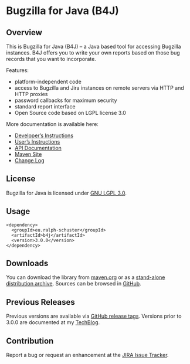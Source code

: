 # Bugzilla for Java (B4J)

## Overview

This is Bugzilla for Java (B4J) – a Java based tool for accessing Bugzilla instances. B4J offers you to write your own reports based on those bug records that you want to incorporate.

Features:
* platform-independent code
* access to Bugzilla and Jira instances on remote servers via HTTP and HTTP proxies
* password callbacks for maximum security
* standard report interface
* Open Source code based on LGPL license 3.0

More documentation is available here:
* [Developer’s Instructions](src/help/developers.md)
* [User’s Instructions](src/help/users.md)
* [API Documentation](https://download.ralph-schuster.eu/eu.ralph-schuster.b4j/3.0.0/apidocs)
* [Maven Site](https://download.ralph-schuster.eu/eu.ralph-schuster.b4j/3.0.0/)
* [Change Log](CHANGES.md)

## License
Bugzilla for Java is licensed under [GNU LGPL 3.0](LICENSE.md).

## Usage
```
<dependency>
  <groupId>eu.ralph-schuster</groupId>
  <artifactId>b4j</artifactId>
  <version>3.0.0</version>
</dependency>
```

## Downloads

You can download the library from [maven.org](https://search.maven.org/remotecontent?filepath=eu/ralph-schuster/b4j/3.0.0/b4j-3.0.0.jar) or as a [stand-alone distribution archive](https://download.ralph-schuster.eu/b4j/b4j-3.0.0.tar.gz). Sources can be browsed in [GitHub](https://github.com/technicalguru/b4j).

## Previous Releases

Previous versions are available via [GitHub release tags](https://github.com/technicalguru/b4j/releases). Versions prior to 3.0.0 are documented at my [TechBlog](https://www.ralph-schuster.eu/b4j-bugzilla-for-java/).

## Contribution

Report a bug or request an enhancement at the [JIRA Issue Tracker](https://jira.ralph-schuster.eu/projects/BFJ/summary).
